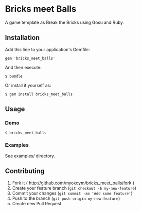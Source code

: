 # Bricks meet Balls

A game template as Break the Bricks using Gosu and Ruby.

## Installation

Add this line to your application's Gemfile:

    gem 'bricks_meet_balls'

And then execute:

    $ bundle

Or install it yourself as:

    $ gem install bricks_meet_balls

## Usage

### Demo

    $ bricks_meet_balls

### Examples

See examples/ directory.

## Contributing

1. Fork it ( http://github.com/myokoym/bricks_meet_balls/fork )
2. Create your feature branch (`git checkout -b my-new-feature`)
3. Commit your changes (`git commit -am 'Add some feature'`)
4. Push to the branch (`git push origin my-new-feature`)
5. Create new Pull Request
